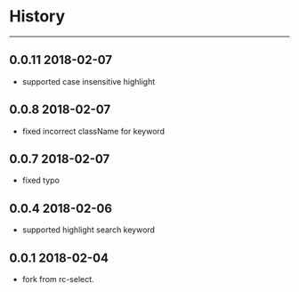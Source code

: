 # History
----

## 0.0.11 2018-02-07
- supported case insensitive highlight 

## 0.0.8 2018-02-07
- fixed incorrect className for keyword

## 0.0.7 2018-02-07
- fixed typo

## 0.0.4 2018-02-06

- supported highlight search keyword

## 0.0.1 2018-02-04

- fork from rc-select.
